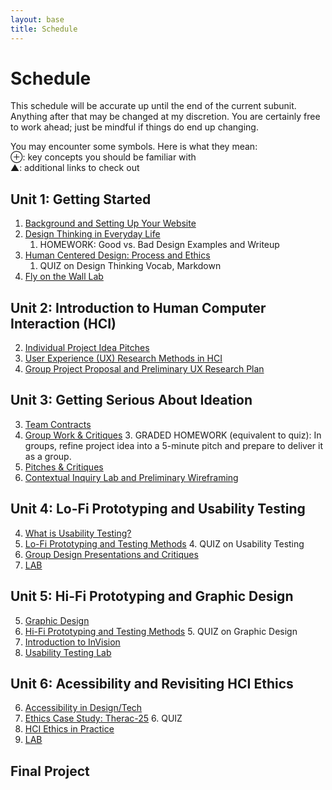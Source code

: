 ```yaml
---
layout: base
title: Schedule
---
```

# Schedule
This schedule will be accurate up until the end of the current subunit. Anything after that may be changed at my discretion. You are certainly free to work ahead; just be mindful if things do end up changing.

<div class="Legend">
You may encounter some symbols. Here is what they mean: <br>
⊕: key concepts you should be familiar with<br>
▲: additional links to check out
</div>

## Unit 1: Getting Started
  1. [Background and Setting Up Your Website]({{site.baseurl}}/units/01/01/)
  1. [Design Thinking in Everyday Life]({{site.baseurl}}/units/01/02/)
     1. HOMEWORK: Good vs. Bad Design Examples and Writeup
  1. [Human Centered Design: Process and Ethics]({{site.baseurl}}/units/01/03/)
     1. QUIZ on Design Thinking Vocab, Markdown
  1. [Fly on the Wall Lab]({{site.baseurl}}/units/01/04/)

## Unit 2: Introduction to Human Computer Interaction (HCI)
  2. [Individual Project Idea Pitches]({{site.baseurl}}/units/02/01/)
  2. [User Experience (UX) Research Methods in HCI]({{site.baseurl}}/units/02/02/)
  2. [Group Project Proposal and Preliminary UX Research Plan]({{site.baseurl}}/units/02/03/)

## Unit 3: Getting Serious About Ideation
  3. [Team Contracts]({{site.baseurl}}/units/03/01)
  3. [Group Work & Critiques]({{site.baseurl}}/units/03/02)
     3. GRADED HOMEWORK (equivalent to quiz): In groups, refine project idea into a 5-minute pitch and prepare to deliver it as a group.
  3. [Pitches & Critiques]({{site.baseurl}}/units/03/03)
  3. [Contextual Inquiry Lab and Preliminary Wireframing]({{site.baseurl}}/units/03/04/)

## Unit 4: Lo-Fi Prototyping and Usability Testing
  4. [What is Usability Testing?]({{site.baseurl}}/units/04/01/)
  4. [Lo-Fi Prototyping and Testing Methods]({{site.baseurl}}/units/04/02/)
     4. QUIZ on Usability Testing
  4. [Group Design Presentations and Critiques]({{site.baseurl}}/units/04/03/)
  4. [LAB]({{site.baseurl}}/units/04/04/)

## Unit 5: Hi-Fi Prototyping and Graphic Design
  5. [Graphic Design]({{site.baseurl}}/units/05/01/)
  5. [Hi-Fi Prototyping and Testing Methods]({{site.baseurl}}/units/05/02/)
     5. QUIZ on Graphic Design
  5. [Introduction to InVision]({{site.baseurl}}/units/05/03/)
  5. [Usability Testing Lab]({{site.baseurl}}/units/05/04)

## Unit 6: Acessibility and Revisiting HCI Ethics
  6. [Accessibility in Design/Tech]({{site.baseurl}}/units/06/01/)
  6. [Ethics Case Study: Therac-25]({{site.baseurl}}/units/06/02/)
     6. QUIZ
  6. [HCI Ethics in Practice]({{site.baseurl}}/units/06/03)
  6. [LAB]({{site.baseurl}}/units/06/04/)

## Final Project
